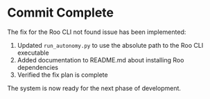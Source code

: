 # Commit Complete

The fix for the Roo CLI not found issue has been implemented:

1. Updated `run_autonomy.py` to use the absolute path to the Roo CLI executable
2. Added documentation to README.md about installing Roo dependencies
3. Verified the fix plan is complete

The system is now ready for the next phase of development.